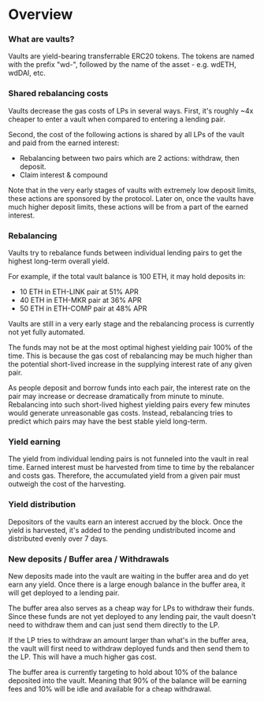 # Overview

### What are vaults?

Vaults are yield-bearing transferrable ERC20 tokens. The tokens are named with the prefix "wd-", followed by the name of the asset - e.g. wdETH, wdDAI, etc.

### Shared rebalancing costs

Vaults decrease the gas costs of LPs in several ways. First, it's roughly ~4x cheaper to enter a vault when compared to entering a lending pair.

Second, the cost of the following actions is shared by all LPs of the vault and paid from the earned interest:

* Rebalancing between two pairs which are 2 actions: withdraw, then deposit.
* Claim interest & compound

Note that in the very early stages of vaults with extremely low deposit limits, these actions are sponsored by the protocol. Later on, once the vaults have much higher deposit limits, these actions will be from a part of the earned interest.

### Rebalancing

Vaults try to rebalance funds between individual lending pairs to get the highest long-term overall yield.

For example, if the total vault balance is 100 ETH, it may hold deposits in:

* 10 ETH in ETH-LINK pair at 51% APR
* 40 ETH in ETH-MKR pair at 36% APR
* 50 ETH in ETH-COMP pair at 48% APR

Vaults are still in a very early stage and the rebalancing process is currently not yet fully automated.

The funds may not be at the most optimal highest yielding pair 100% of the time. This is because the gas cost of rebalancing may be much higher than the potential short-lived increase in the supplying interest rate of any given pair.

As people deposit and borrow funds into each pair, the interest rate on the pair may increase or decrease dramatically from minute to minute. Rebalancing into such short-lived highest yielding pairs every few minutes would generate unreasonable gas costs. Instead, rebalancing tries to predict which pairs may have the best stable yield long-term.

### Yield earning

The yield from individual lending pairs is not funneled into the vault in real time. Earned interest must be harvested from time to time by the rebalancer and costs gas. Therefore, the accumulated yield from a given pair must outweigh the cost of the harvesting.

### Yield distribution

Depositors of the vaults earn an interest accrued by the block. Once the yield is harvested, it's added to the pending undistributed income and distributed evenly over 7 days.

### New deposits / Buffer area / Withdrawals

New deposits made into the vault are waiting in the buffer area and do yet earn any yield. Once there is a large enough balance in the buffer area, it will get deployed to a lending pair.

The buffer area also serves as a cheap way for LPs to withdraw their funds. Since these funds are not yet deployed to any lending pair, the vault doesn't need to withdraw them and can just send them directly to the LP.

If the LP tries to withdraw an amount larger than what's in the buffer area, the vault will first need to withdraw deployed funds and then send them to the LP. This will have a much higher gas cost.

The buffer area is currently targeting to hold about 10% of the balance deposited into the vault.  Meaning that 90% of the balance will be earning fees and 10% will be idle and available for a cheap withdrawal.

